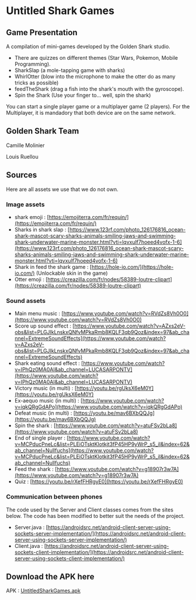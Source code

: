 # Untitled Shark Games

## Game Presentation
A compilation of mini-games developed by the Golden Shark studio.
- There are quizzes on different themes (Star Wars, Pokemon, Mobile Programming).
- SharkSlap (a mole-tapping game with sharks)
- WhirlOtter (blow into the microphone to make the otter do as many tricks as possible)
- feedTheShark (drag a fish into the shark's mouth with the gyroscope).
- Spin the Shark (Use your finger to... well, spin the shark)

You can start a single player game or a multiplayer game (2 players).
For the Multiplayer, it is mandadory that both device are on the same network.


## Golden Shark Team
Camille Molinier

Louis Ruellou

## Sources
Here are all assets we use that we do not own.

### Image assets 
- shark emoji : [https://emojiterra.com/fr/requin/](https://emojiterra.com/fr/requin/)
- Sharks in shark slap : [https://www.123rf.com/photo_126176816_ocean-shark-mascot-scary-sharks-animals-smiling-jaws-and-swimming-shark-underwater-marine-monster.html?vti=lqvxulf7hoeed4vofx-1-6](https://www.123rf.com/photo_126176816_ocean-shark-mascot-scary-sharks-animals-smiling-jaws-and-swimming-shark-underwater-marine-monster.html?vti=lqvxulf7hoeed4vofx-1-6)
- Shark in feed the shark game : [https://hole-io.com/](https://hole-io.com/) (Unlockable skin in the game)
- Otter emoji : [https://creazilla.com/fr/nodes/58389-loutre-clipart](https://creazilla.com/fr/nodes/58389-loutre-clipart)


### Sound assets

- Main menu music : [https://www.youtube.com/watch?v=RVdZs8Vh0O0](https://www.youtube.com/watch?v=RVdZs8Vh0O0)
- Score up sound effect : [https://www.youtube.com/watch?v=AZxs2eV-obs&list=PLGJIkLnskxQNfvMPkaRmb8KQLF3qb9Qoz&index=97&ab_channel=ExtremeSoundEffects](https://www.youtube.com/watch?v=AZxs2eV-obs&list=PLGJIkLnskxQNfvMPkaRmb8KQLF3qb9Qoz&index=97&ab_channel=ExtremeSoundEffects)
- Shark eating sound effect : [https://www.youtube.com/watch?v=IPhQz0MA0AI&ab_channel=LUCASARPONTV](https://www.youtube.com/watch?v=IPhQz0MA0AI&ab_channel=LUCASARPONTV)
- Victory music (in multi) : [https://youtu.be/rgUksX6eM0Y](https://youtu.be/rgUksX6eM0Y)
- Ex-aequo music (in multi) : [https://www.youtube.com/watch?v=iqkQRgGdAPo](https://www.youtube.com/watch?v=iqkQRgGdAPo)
- Defeat music (in multi) : [https://youtu.be/mav6BXbQQJg](https://youtu.be/mav6BXbQQJg)
- Spin the shark : [https://www.youtube.com/watch?v=atuFSv2bLa8](https://www.youtube.com/watch?v=atuFSv2bLa8)
- End of single player : [https://www.youtube.com/watch?v=MCPducPneLc&list=PLEiOTsktKIotkjt3fP45HP9yWrP_s5_iI&index=62&ab_channel=Nullfuchs](https://www.youtube.com/watch?v=MCPducPneLc&list=PLEiOTsktKIotkjt3fP45HP9yWrP_s5_iI&index=62&ab_channel=Nullfuchs)
- Feed the shark : [https://www.youtube.com/watch?v=g18907r3w7A](https://www.youtube.com/watch?v=g18907r3w7A)
- Quiz : [https://youtu.be/rXefFHRgyE0](https://youtu.be/rXefFHRgyE0)


### Communication between phones
The code used by the Server and Client classes comes from the sites below. The code has been modified to better suit the needs of the project.
- Server.java : [https://androidsrc.net/android-client-server-using-sockets-server-implementation/](https://androidsrc.net/android-client-server-using-sockets-server-implementation/)
- Client.java : [https://androidsrc.net/android-client-server-using-sockets-client-implementation/](https://androidsrc.net/android-client-server-using-sockets-client-implementation/)


## Download the APK here
APK : [UntitledSharkGames.apk](https://drive.google.com/file/d/13-GpbBPIXoVWep6EQqIJI7NpUqVqotzW/view?usp=sharing)
